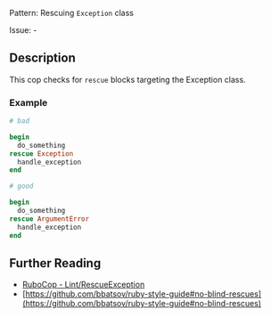 Pattern: Rescuing `Exception` class

Issue: -

## Description

This cop checks for `rescue` blocks targeting the Exception class.

### Example

```ruby
# bad

begin
  do_something
rescue Exception
  handle_exception
end
```
```ruby
# good

begin
  do_something
rescue ArgumentError
  handle_exception
end
```

## Further Reading

* [RuboCop - Lint/RescueException](https://rubocop.readthedocs.io/en/latest/cops_lint/#lintrescueexception)
* [https://github.com/bbatsov/ruby-style-guide#no-blind-rescues](https://github.com/bbatsov/ruby-style-guide#no-blind-rescues)
